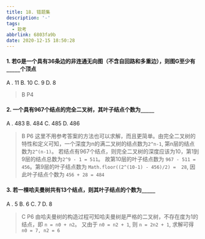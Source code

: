 ```yaml
---
title: 18. 错题集
description: '-'
tags:
  - 软考
abbrlink: 6803fa9b
date: 2020-12-15 18:50:28
---
```




#### 1.   若G是一个具有36条边的非连通无向图（不含自回路和多重边），则图G至少有`_____`个顶点

A . 11          B. 10                     C. 9                   D.  8

> B     P4





#### 2. 一个具有967个结点的完全二叉树，其叶子结点个数为`_____`

A . 483          B. 484                     C. 485                  D.  486

> B     P6  这里不用参考答案的方法也可以求解，而且更简单。由完全二叉树的特性和定义可知，一个深度为n的满二叉树的结点数为`2^n-1`, 第n层的结点数为`2^(n-1)`。 若结点有967个结点，则完全二叉树的深度应该为10，第1到9层的结点总数为`2^9 - 1 = 511`。 故第10层的叶子结点数为 `967 - 511 = 456`。第9层的叶子结点数为 `Math.floor((2^(10-1) - 456)/2) =  28`, 因此叶子结点个数为 `456 + 28 = 484`





#### 3. 若一棵哈夫曼树共有13个结点，则其叶子结点的个数为`_____`

A . 5          B. 6                     C. 7                  D.  8

> C   P6  由哈夫曼树的构造过程可知哈夫曼树是严格的二叉树，不存在度为1的结点，即 `n = n0 + n2`。 又由于 `n0 = n2 + 1`, 则 `n = 2n2 + 1`, 求解可得 `n0 = 7, n2 = 6`

